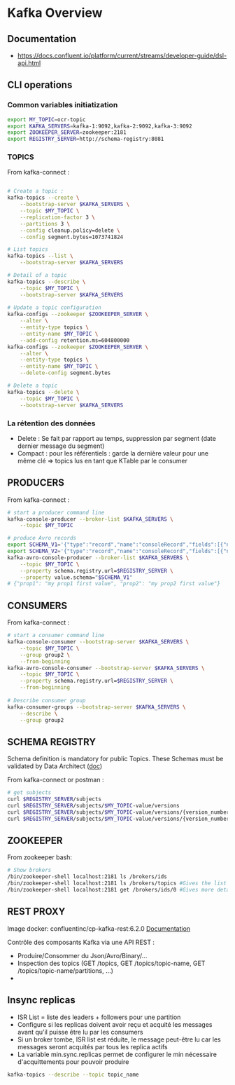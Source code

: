 # Kafka Overview

## Documentation

- https://docs.confluent.io/platform/current/streams/developer-guide/dsl-api.html


## CLI operations

### Common variables initiatization

```bash
export MY_TOPIC=ocr-topic
export KAFKA_SERVERS=kafka-1:9092,kafka-2:9092,kafka-3:9092
export ZOOKEEPER_SERVER=zookeeper:2181
export REGISTRY_SERVER=http://schema-registry:8081
```

### TOPICS

From kafka-connect :

```bash

# Create a topic :
kafka-topics --create \
    --bootstrap-server $KAFKA_SERVERS \
    --topic $MY_TOPIC \
    --replication-factor 3 \
    --partitions 3 \
    --config cleanup.policy=delete \
    --config segment.bytes=1073741824

# List topics
kafka-topics --list \
    --bootstrap-server $KAFKA_SERVERS

# Detail of a topic
kafka-topics --describe \
    --topic $MY_TOPIC \
    --bootstrap-server $KAFKA_SERVERS
    
# Update a topic configuration
kafka-configs --zookeeper $ZOOKEEPER_SERVER \
    --alter \
    --entity-type topics \
    --entity-name $MY_TOPIC \
    --add-config retention.ms=604800000
kafka-configs --zookeeper $ZOOKEEPER_SERVER \
    --alter \
    --entity-type topics \
    --entity-name $MY_TOPIC \
    --delete-config segment.bytes

# Delete a topic
kafka-topics --delete \
    --topic $MY_TOPIC \
    --bootstrap-server $KAFKA_SERVERS
```

### La rétention des données

- Delete : Se fait par rapport au temps, suppression par segment (date dernier message du segment)
- Compact : pour les référentiels : garde la dernière valeur pour une même clé => topics lus en tant que KTable par le consumer



## PRODUCERS

From kafka-connect :

```bash
# start a producer command line
kafka-console-producer --broker-list $KAFKA_SERVERS \
    --topic $MY_TOPIC

# produce Avro records
export SCHEMA_V1='{"type":"record","name":"consoleRecord","fields":[{"name":"prop1","type":"string"}, {"name":"prop2","type":"string", "default": "prop2 default value"} ]}'
export SCHEMA_V2='{"type":"record","name":"consoleRecord","fields":[{"name":"prop1","type":"string"}, {"name":"prop3","type":"string", "default": "my prop 3 default"} ]}'
kafka-avro-console-producer --broker-list $KAFKA_SERVERS \
    --topic $MY_TOPIC \
    --property schema.registry.url=$REGISTRY_SERVER \
    --property value.schema="$SCHEMA_V1"
# {"prop1": "my prop1 first value", "prop2": "my prop2 first value"}
```

## CONSUMERS

From kafka-connect :

```bash
# start a consumer command line
kafka-console-consumer --bootstrap-server $KAFKA_SERVERS \
    --topic $MY_TOPIC \
    --group group2 \
    --from-beginning
kafka-avro-console-consumer --bootstrap-server $KAFKA_SERVERS \
    --topic $MY_TOPIC \
    --property schema.registry.url=$REGISTRY_SERVER \
    --from-beginning 
    
# Describe consumer group
kafka-consumer-groups --bootstrap-server $KAFKA_SERVERS \
    --describe \
    --group group2
```

## SCHEMA REGISTRY

Schema definition is mandatory for public Topics. These Schemas must be validated by Data Architect ([doc](https://f4m.si-pages.michelin.com/iwantkafka/introduction/components/registry/))

From kafka-connect or postman :

```bash
# get subjects
curl $REGISTRY_SERVER/subjects
curl $REGISTRY_SERVER/subjects/$MY_TOPIC-value/versions
curl $REGISTRY_SERVER/subjects/$MY_TOPIC-value/versions/{version_number}
curl $REGISTRY_SERVER/subjects/$MY_TOPIC-value/versions/{version_number}/schema
```


## ZOOKEEPER

From zookeeper bash:

```bash
# Show brokers
/bin/zookeeper-shell localhost:2181 ls /brokers/ids
/bin/zookeeper-shell localhost:2181 ls /brokers/topics #Gives the list of topics
/bin/zookeeper-shell localhost:2181 get /brokers/ids/0 #Gives more detailed information of the broker id '0'
```

## REST PROXY

Image docker: confluentinc/cp-kafka-rest:6.2.0 [Documentation](https://docs.confluent.io/platform/current/kafka-rest/quickstart.html)

Contrôle des composants Kafka via une API REST :

- Produire/Consommer du Json/Avro/Binary/...
- Inspection des topics (GET /topics, GET /topics/topic-name, GET /topics/topic-name/partitions, ...)
- 


## Insync replicas

- ISR List = liste des leaders + followers pour une partition
- Configure si les replicas doivent avoir reçu et acquité les messages avant qu'il puisse être lu par les consumers
- Si un broker tombe, ISR list est réduite, le message peut-être lu car les messages seront acquités par tous les replica actifs
- La variable min.sync.replicas permet de configurer le min nécessaire d'acquittements pour pouvoir produire

```bash
kafka-topics --describe --topic topic_name
```
